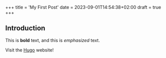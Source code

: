 +++
title = 'My First Post'
date = 2023-09-01T14:54:38+02:00
draft = true
+++
## Introduction

This is **bold** text, and this is *emphasized* text.

Visit the [Hugo](https://gohugo.io) website!
